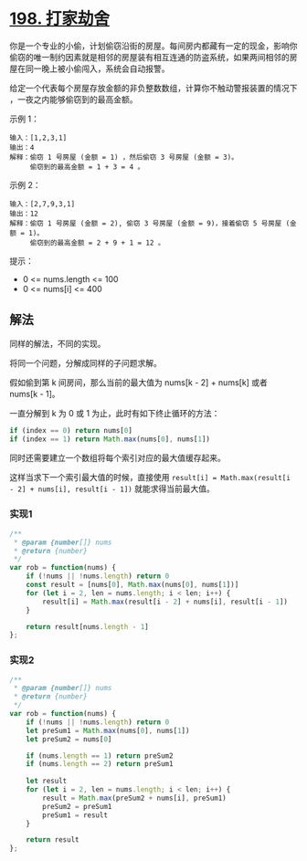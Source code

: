 # [198. 打家劫舍](https://leetcode-cn.com/problems/house-robber/)
你是一个专业的小偷，计划偷窃沿街的房屋。每间房内都藏有一定的现金，影响你偷窃的唯一制约因素就是相邻的房屋装有相互连通的防盗系统，如果两间相邻的房屋在同一晚上被小偷闯入，系统会自动报警。

给定一个代表每个房屋存放金额的非负整数数组，计算你不触动警报装置的情况下 ，一夜之内能够偷窃到的最高金额。

示例 1：
```
输入：[1,2,3,1]
输出：4
解释：偷窃 1 号房屋 (金额 = 1) ，然后偷窃 3 号房屋 (金额 = 3)。
     偷窃到的最高金额 = 1 + 3 = 4 。
```
示例 2：
```
输入：[2,7,9,3,1]
输出：12
解释：偷窃 1 号房屋 (金额 = 2), 偷窃 3 号房屋 (金额 = 9)，接着偷窃 5 号房屋 (金额 = 1)。
     偷窃到的最高金额 = 2 + 9 + 1 = 12 。
```

提示：

* 0 <= nums.length <= 100
* 0 <= nums[i] <= 400

## 解法
同样的解法，不同的实现。

将同一个问题，分解成同样的子问题求解。

假如偷到第 k 间房间，那么当前的最大值为 nums[k - 2] + nums[k] 或者 nums[k - 1]。

一直分解到 k 为 0 或 1 为止，此时有如下终止循环的方法：
```js
if (index == 0) return nums[0]
if (index == 1) return Math.max(nums[0], nums[1])
```
同时还需要建立一个数组将每个索引对应的最大值缓存起来。

这样当求下一个索引最大值的时候，直接使用 `result[i] = Math.max(result[i - 2] + nums[i], result[i - 1])` 就能求得当前最大值。

### 实现1
```js
/**
 * @param {number[]} nums
 * @return {number}
 */
var rob = function(nums) {
    if (!nums || !nums.length) return 0
    const result = [nums[0], Math.max(nums[0], nums[1])]
    for (let i = 2, len = nums.length; i < len; i++) {
        result[i] = Math.max(result[i - 2] + nums[i], result[i - 1])
    }

    return result[nums.length - 1]
};
```

### 实现2
```js
/**
 * @param {number[]} nums
 * @return {number}
 */
var rob = function(nums) {
    if (!nums || !nums.length) return 0
    let preSum1 = Math.max(nums[0], nums[1])
    let preSum2 = nums[0]

    if (nums.length == 1) return preSum2
    if (nums.length == 2) return preSum1
    
    let result
    for (let i = 2, len = nums.length; i < len; i++) {
        result = Math.max(preSum2 + nums[i], preSum1)
        preSum2 = preSum1
        preSum1 = result
    }

    return result
};
```
